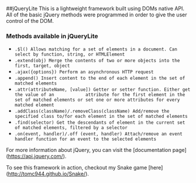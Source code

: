 ##jQueryLite
This is a lightweight framework built using DOMs native API. All of the basic jQuery methods were programmed in order to give the user control of the DOM.

### Methods available in jQueryLite

* `.$l() Allows matching for a set of elements in a document. Can select by function,
  string, or HTMLElement`
* `.extend(obj) Merge the contents of two or more objects into the first, target, object`
* `.ajax({options}) Perform an asynchronous HTTP request`
* `.append() Insert content to the end of each element in the set of matched elements`
* `.attr(attributeName, [value]) Getter or setter function. Either get the value of an            attribute for the first element in the set of matched elements or set one or more attributes for every matched element`
* `.addClass(className)/.removeClass(className) Add/remove the specified class to/for each
  element in the set of matched elements`
* `.find(selector) Get the descendants of element in the current set of matched elements,
  filtered by a selector`
* `.on(event, handler)/.off (event, handler) Attach/remove an event handler function
  for an event to the selected elements`

For more information about jQuery, you can visit the [documentation page] (https://api.jquery.com/).

To see this framework in action, checkout my Snake game [here] (http://tomc944.github.io/Snake/).
